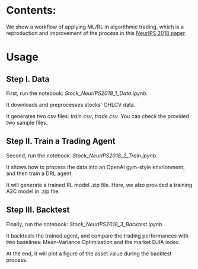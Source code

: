 # Contents:

We show a workflow of applying ML/RL in algorithmic trading, which is a reproduction and improvement of the process in this [NeurIPS 2018 paper](https://arxiv.org/abs/1811.07522).

# Usage

## Step I. Data

First, run the notebook: *Stock_NeurIPS2018_1_Data.ipynb*. 

It downloads and preprocesses stocks' OHLCV data.

It generates two csv files: *train.csv*, *trade.csv*. You can check the provided two sample files.

## Step II. Train a Trading Agent

Second, run the notebook: *Stock_NeurIPS2018_2_Train.ipynb*. 

It shows how to process the data into an OpenAI gym-style envrionment, and then train a DRL agent.

It will generate a trained RL model .zip file. Here, we also provided a training A2C model in .zip file.

## Step III. Backtest

Finally, run the notebook: *Stock_NeurIPS2018_3_Backtest.ipynb*.

It backtests the trained agent, and compare the trading performances with two baselines: Mean-Variance Optimization and the market DJIA index. 

At the end, it will plot a figure of the asset value during the backtest process.
